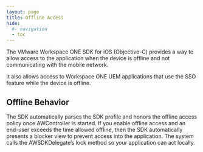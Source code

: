 ```yaml
---
layout: page
title: Offline Access
hide:
  #- navigation
  - toc
---
```


The VMware Workspace ONE SDK for iOS (Objective-C) provides a way to allow access to the application when the device is offline and not communicating with the mobile network.

It also allows access to Workspace ONE UEM applications that use the SSO feature while the device is offline.

## Offline Behavior

The SDK automatically parses the SDK profile and honors the offline access policy once AWController is started. If you enable offline access and an end-user exceeds the time allowed offline, then the SDK automatically presents a blocker view to prevent access into the application. The system calls the AWSDKDelegate’s lock method so your application can act locally.